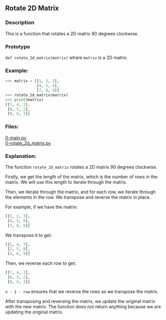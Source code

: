 ## Rotate 2D Matrix

### Description
This is a function that rotates a 2D matrix 90 degrees clockwise.

### Prototype
`def rotate_2d_matrix(matrix)`
where `matrix` is a 2D matrix.

### Example:
```python
>>> matrix = [[1, 2, 3],
              [4, 5, 6],
              [7, 8, 9]]
>>> rotate_2d_matrix(matrix)
>>> print(matrix)
[[7, 4, 1],
 [8, 5, 2],
 [9, 6, 3]]
```

### Files:
[0-main.py](0-main.py)  
[0-rotate_2d_matrix.py](0-rotate_2d_matrix.py)

### Explanation:
The function `rotate_2d_matrix` rotates a 2D matrix 90 degrees clockwise.

Firstly, we get the length of the matrix, which is the number of rows in the matrix. We will use this length to iterate through the matrix.

Then, we iterate through the matrix, and for each row, we iterate through the elements in the row. We transpose and reverse the matrix in place.

For example, if we have the matrix:
```python
[[1, 2, 3],
 [4, 5, 6],
 [7, 8, 9]]
```
We transpose it to get:
```python
[[1, 4, 7],
 [2, 5, 8],
 [3, 6, 9]]
```
Then, we reverse each row to get:
```python
[[7, 4, 1],
 [8, 5, 2],
 [9, 6, 3]]
```
`n - 1 - row` ensures that we reverse the rows as we transpose the matrix.

After transposing and reversing the matrix, we update the original matrix with the new matrix. The function does not return anything because we are updating the original matrix.